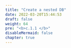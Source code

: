 ```yaml
---
title: "Create a nested DB"
date: 2022-03-20T15:44:53
draft: false
weight: 64
pre: "<b>c.1.1 </b>"
disableMermaid: false
chapter: true
---
```

